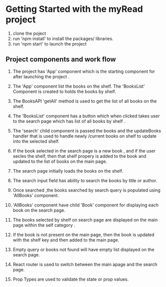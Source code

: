 # Getting Started with the myRead project

1. clone the poject 
2. run 'npm install' to install the packages/ libraries.
3. run 'npm start' to launch the project

## Project components and work flow

1. The project has 'App' component which is the starting component for after launching the project .

2. The 'App' component list the books on the shelf. The 'BooksList' Component is created to holds the books by shelf.

3. The BooksAPI  'getAll'  method is used to get the list of all books on the shelf.

4. The 'BooksList' component has a button which when clicked takes user to the search page which has list of all books by shelf .

5. The 'search' child component is passed the books and the updateBooks handler that is used to handle newly /current books on shelf to update into the selected shelf.

6. If the book selected in the search page is  a new book , and if the user secles the shelf, then that shelf propery is added to the book and updated to the list of books on the main page.

7. The search page initially loads the books on the shelf.

8. The search input field has ability to search the books by title or author.

9. Once searched ,the books searched by search query is populated using  'AllBooks' component.

10. 'AllBooks' component have child 'Book' component for displaying each book on the search page.

11. The books selected by shelf on search page are displayed on the main page within the self category .

12. If the book is not present on the main page, then the book is updated with the shelf key and then added to the main page.

13. Empty query or books not found will have empty list displayed on the search page.

14. React router is used to switch between the main apage and the search page.

15. Prop Types are used to validate the state or prop values.

